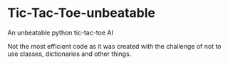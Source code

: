 # Tic-Tac-Toe-unbeatable
An unbeatable python tic-tac-toe AI 

Not the most efficient code as it was created
with the challenge of not to use classes, dictionaries
and other things.


